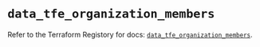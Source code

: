 # `data_tfe_organization_members`

Refer to the Terraform Registory for docs: [`data_tfe_organization_members`](https://registry.terraform.io/providers/hashicorp/tfe/0.44.0/docs/data-sources/organization_members).
